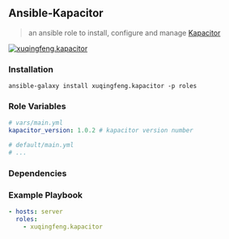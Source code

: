 ## Ansible-Kapacitor
> an ansible role to install, configure and manage [Kapacitor](https://www.influxdata.com/time-series-platform/kapacitor/)

[![xuqingfeng.kapacitor](https://img.shields.io/badge/role-xuqingfeng.kapacitor-blue.svg?style=flat-square)](https://galaxy.ansible.com/xuqingfeng/kapacitor/)

### Installation

`ansible-galaxy install xuqingfeng.kapacitor -p roles`

### Role Variables

```yaml
# vars/main.yml
kapacitor_version: 1.0.2 # kapacitor version number

# default/main.yml
# ...
```
### Dependencies

### Example Playbook

```yaml
- hosts: server
  roles:
    - xuqingfeng.kapacitor
```





